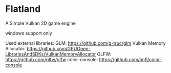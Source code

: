# Flatland
A Simple Vulkan 2D game engine

windows support only

Used external libraries:
GLM: https://github.com/g-truc/glm
Vulkan Memory Allocator: https://github.com/GPUOpen-LibrariesAndSDKs/VulkanMemoryAllocator
GLFW: https://github.com/glfw/glfw
color-console: https://github.com/imfl/color-console

